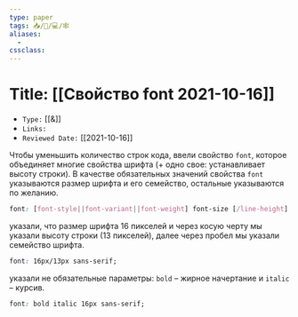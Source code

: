 ```yaml
---
type: paper
tags: 📥️/📜️/💻/🕸
aliases:
  - 
cssclass: 
---
```




# Title: **[[Свойство font 2021-10-16]]**
- `Type:` [[&]]
- `Links:`
- `Reviewed Date:` [[2021-10-16]]

Чтобы уменьшить количество строк кода, ввели свойство `font`, которое объединяет многие свойства шрифта (+ одно свое: устанавливает высоту строки). В качестве обязательных значений свойства `font` указываются размер шрифта и его семейство, остальные указываются по желанию.

```css
font: [font-style||font-variant||font-weight] font-size [/line-height] font-family | inherit
```

указали, что размер шрифта 16 пикселей и через косую черту мы указали высоту строки (13 пикселей), далее через пробел мы указали семейство шрифта.

```css
font: 16px/13px sans-serif;
```

указали не обязательные параметры: `bold` – жирное начертание и `italic` – курсив.

```css
font: bold italic 16px sans-serif;
```
